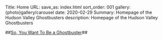 Title: Home
URL:
save_as: index.html
sort_order: 001
gallery: {photo}gallery/carousel
date: 2020-02-29
Summary: Homepage of the Hudson Valley Ghostbusters
description: Homepage of the Hudson Valley Ghostbusters

##[So, You Want To Be a Ghostbuster]({filename}../posts/2023_feb_02.md)##
